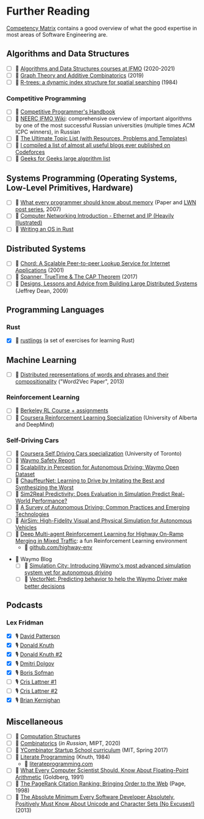 # Further Reading

[Competency
Matrix](https://sijinjoseph.netlify.app/programmer-competency-matrix/) contains
a good overview of what the good expertise in most areas of Software
Engineering are.

## Algorithms and Data Structures

- [ ] 🎥 [Algorithms and Data Structures courses at
  IFMO](https://youtube.com/playlist?list=PLrS21S1jm43igE57Ye_edwds_iL7ZOAG4)
  (2020-2021)
- [ ] 🎥 [Graph Theory and Additive
  Combinatorics](https://youtube.com/playlist?list=PLUl4u3cNGP62qauV_CpT1zKaGG_Vj5igX)
  (2019)
- [ ] 📄 [R-trees: a dynamic index structure for spatial
  searching](http://www-db.deis.unibo.it/courses/SI-LS/papers/Gut84.pdf) (1984)

### Competitive Programming

- [ ] 📖 [Competitive Programmer's
  Handbook](https://www.goodreads.com/book/show/34861344-competitive-programmer-s-handbook)
- [ ] 🔗 [NEERC IFMO
  Wiki](http://neerc.ifmo.ru/wiki/index.php?title=%D0%90%D0%BB%D0%B3%D0%BE%D1%80%D0%B8%D1%82%D0%BC%D1%8B_%D0%B8_%D1%81%D1%82%D1%80%D1%83%D0%BA%D1%82%D1%83%D1%80%D1%8B_%D0%B4%D0%B0%D0%BD%D0%BD%D1%8B%D1%85):
  comprehensive overview of important algorithms by one of the most successful
  Russian universities (multiple times ACM ICPC winners), in Russian
- [ ] 🔗 [The Ultimate Topic List (with Resources, Problems and
  Templates)](https://codeforces.com/blog/entry/95106)
- [ ] 🔗 [I compiled a list of almost all useful blogs ever published on
  Codeforces](https://codeforces.com/blog/entry/91363)
- [ ] 🔗 [Geeks for Geeks large algprithm
  list](https://www.geeksforgeeks.org/fundamentals-of-algorithms)

## Systems Programming (Operating Systems, Low-Level Primitives, Hardware)

- [ ] 📄 [What every programmer should know about
  memory](https://people.freebsd.org/~lstewart/articles/cpumemory.pdf) (Paper
  and [LWN post series](https://lwn.net/Articles/250967), 2007)
- [ ] 🔗 [Computer Networking Introduction - Ethernet and IP (Heavily
  Illustrated)](https://iximiuz.com/en/posts/computer-networking-101/)
- [ ] 🔗 [Writing an OS in Rust](https://os.phil-opp.com/)

## Distributed Systems

- [ ] 📄 [Chord: A Scalable Peer-to-peer Lookup Service for Internet
  Applications](https://pdos.csail.mit.edu/papers/chord:sigcomm01/chord_sigcomm.pdf)
  (2001)
- [ ] 📄 [Spanner, TrueTime & The CAP
  Theorem](https://static.googleusercontent.com/media/research.google.com/en//pubs/archive/45855.pdf)
  (2017)
- [ ] 🔗 [Designs, Lessons and Advice from Building Large Distributed
  Systems](https://www.cs.cornell.edu/projects/ladis2009/talks/dean-keynote-ladis2009.pdf)
  (Jeffrey Dean, 2009)

## Programming Languages

### Rust

- [x] 🔗 [rustlings](https://github.com/rust-lang/rustlings) (a set of exercises
  for learning Rust)

## Machine Learning

- [ ] 📄 [Distributed representations of words and phrases and their
  compositionality](https://proceedings.neurips.cc/paper/2013/file/9aa42b31882ec039965f3c4923ce901b-Paper.pdf)
  ("Word2Vec Paper", 2013)

### Reinforcement Learning

- [ ] 🎥 [Berkeley RL Course + assignments](http://rail.eecs.berkeley.edu/deeprlcourse/)
- [ ] 🎥 [Coursera Reinforcement Learning
  Specialization](https://www.coursera.org/specializations/reinforcement-learning)
  (University of Alberta and DeepMind)

### Self-Driving Cars

- [ ] 🎥 [Coursera Self Driving Cars
  specialization](https://www.coursera.org/specializations/self-driving-cars)
  (University of Toronto)
- [ ] 📄 [Waymo Safety Report](waymo.com/safety/safety-report)
- [ ] 📄 [Scalability in Perception for Autonomous Driving: Waymo Open
  Dataset](https://arxiv.org/abs/1912.04838)
- [ ] 📄 [ChauffeurNet: Learning to Drive by Imitating the Best and Synthesizing
  the Worst](https://arxiv.org/abs/1812.03079)
- [ ] 📄 [Sim2Real Predictivity: Does Evaluation in Simulation Predict
  Real-World Performance?](https://arxiv.org/abs/1912.06321)
- [ ] 📄 [A Survey of Autonomous Driving: Common Practices and Emerging
  Technologies](https://arxiv.org/abs/1906.05113)
- [ ] 📄 [AirSim: High-Fidelity Visual and Physical Simulation for Autonomous
  Vehicles](https://arxiv.org/abs/1705.05065v2)
- [ ] 📄 [Deep Multi-agent Reinforcement Learning for Highway On-Ramp Merging in
  Mixed Traffic](https://arxiv.org/abs/2105.05701v1): a fun Reinforcement
  Learning environment
  - 🔗 [github.com/highway-env](https://github.com/eleurent/highway-env)
- 🔗 Waymo Blog
  - [ ] 🔗 [Simulation City: Introducing Waymo's most advanced simulation system
  yet for autonomous
  driving](https://blog.waymo.com/2021/06/SimulationCity.html)
  - [ ] 🔗 [VectorNet: Predicting behavior to help the Waymo Driver make better
  decisions](https://blog.waymo.com/2020/05/vectornet.html)

## Podcasts

### Lex Fridman

- [x] 🎙️ [David Patterson](https://youtu.be/naed4C4hfAg)
- [x] 🎙️ [Donald Knuth](https://youtu.be/2BdBfsXbST8)
- [x] 🎙️ [Donald Knuth #2](https://youtu.be/EE1R8FYUJm0)
- [x] 🎙️ [Dmitri Dolgov](https://youtu.be/P6prRXkI5HM)
- [x] 🎙️ [Boris Sofman](https://youtu.be/U_AREIyd0Fc)
- [ ] 🎙️ [Cris Lattner #1](https://www.youtube.com/watch?v=yCd3CzGSte8)
- [ ] 🎙️ [Cris Lattner #2](https://youtu.be/nWTvXbQHwWs)
- [x] 🎙️ [Brian Kernighan](https://youtu.be/O9upVbGSBFo)

## Miscellaneous

- [ ] 🎥 [Computation
  Structures](https://youtube.com/playlist?list=PLUl4u3cNGP62WVs95MNq3dQBqY2vGOtQ2)
- [ ] 🎥
  [Combinatorics](https://youtube.com/playlist?list=PLUl4u3cNGP62WVs95MNq3dQBqY2vGOtQ2)
  (_in Russian_, MIPT, 2020)
- [ ] 🎥 [YCombinator Startup School curriculum](https://www.startupschool.org)
  (MIT, Spring 2017)
- [ ] 📖 [Literate
  Programming](http://www.literateprogramming.com/knuthweb.pdf) (Knuth, 1984)
  - 🔗 [literateprogramming.com](http://www.literateprogramming.com)
- [ ] 📄 [What Every Computer Scientist Should. Know About Floating-Point
  Arithmetic](https://docs.oracle.com/cd/E19957-01/800-7895/800-7895.pdf)
  (Goldberg, 1991)
- [ ] 📄 [The PageRank Citation Ranking: Bringing Order to the
  Web](http://ilpubs.stanford.edu:8090/422/1/1999-66.pdf) (Page, 1998)
- [ ] 🔗 [The Absolute Minimum Every Software Developer Absolutely, Positively
  Must Know About Unicode and Character Sets (No
  Excuses!)](https://www.joelonsoftware.com/2003/10/08/the-absolute-minimum-every-software-developer-absolutely-positively-must-know-about-unicode-and-character-sets-no-excuses/)
  (2013)
